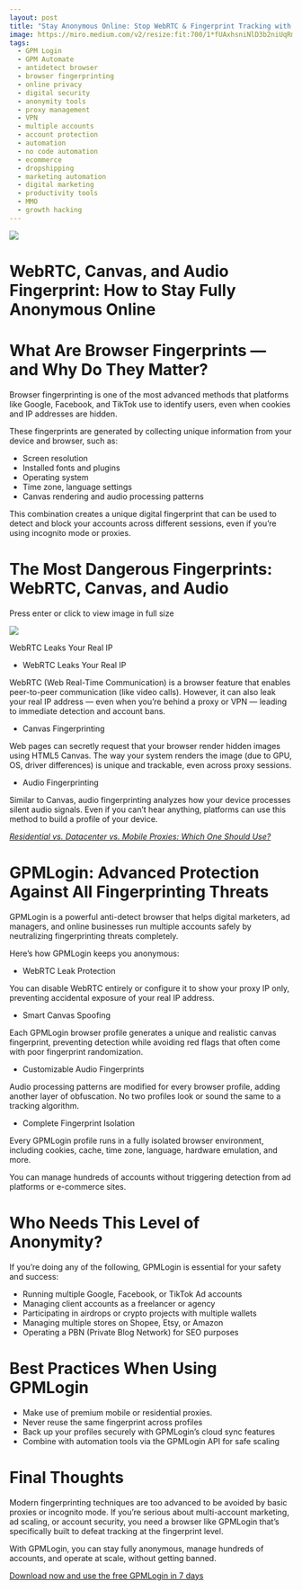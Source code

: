 ```yaml
---
layout: post
title: "Stay Anonymous Online: Stop WebRTC & Fingerprint Tracking with GPMLogin"
image: https://miro.medium.com/v2/resize:fit:700/1*fUAxhsniNlD3b2niUqRmrw.png
tags: 
  - GPM Login
  - GPM Automate
  - antidetect browser
  - browser fingerprinting
  - online privacy
  - digital security
  - anonymity tools
  - proxy management
  - VPN
  - multiple accounts
  - account protection
  - automation
  - no code automation
  - ecommerce
  - dropshipping
  - marketing automation
  - digital marketing
  - productivity tools
  - MMO
  - growth hacking
---
```

![](https://miro.medium.com/v2/resize:fit:700/1*fUAxhsniNlD3b2niUqRmrw.png)

# WebRTC, Canvas, and Audio Fingerprint: How to Stay Fully Anonymous Online

# What Are Browser Fingerprints — and Why Do They Matter?

Browser fingerprinting is one of the most advanced methods that platforms like Google, Facebook, and TikTok use to identify users, even when cookies and IP addresses are hidden.

These fingerprints are generated by collecting unique information from your device and browser, such as:

-   Screen resolution
-   Installed fonts and plugins
-   Operating system
-   Time zone, language settings
-   Canvas rendering and audio processing patterns

This combination creates a unique digital fingerprint that can be used to detect and block your accounts across different sessions, even if you’re using incognito mode or proxies.

# The Most Dangerous Fingerprints: WebRTC, Canvas, and Audio

Press enter or click to view image in full size

![](https://miro.medium.com/v2/resize:fit:700/0*hKEKWOLeW3Tzp5Wi.png)

WebRTC Leaks Your Real IP

-   WebRTC Leaks Your Real IP

WebRTC (Web Real-Time Communication) is a browser feature that enables peer-to-peer communication (like video calls). However, it can also leak your real IP address — even when you’re behind a proxy or VPN — leading to immediate detection and account bans.

-   Canvas Fingerprinting

Web pages can secretly request that your browser render hidden images using HTML5 Canvas. The way your system renders the image (due to GPU, OS, driver differences) is unique and trackable, even across proxy sessions.

-   Audio Fingerprinting

Similar to Canvas, audio fingerprinting analyzes how your device processes silent audio signals. Even if you can’t hear anything, platforms can use this method to build a profile of your device.

[_Residential vs. Datacenter vs. Mobile Proxies: Which One Should Use?_](https://gpmloginapp.com/en/post/residential-vs-datacenter-vs-mobile-proxies-which-one-should-use)

# GPMLogin: Advanced Protection Against All Fingerprinting Threats

GPMLogin is a powerful anti-detect browser that helps digital marketers, ad managers, and online businesses run multiple accounts safely by neutralizing fingerprinting threats completely.

Here’s how GPMLogin keeps you anonymous:

-   WebRTC Leak Protection

You can disable WebRTC entirely or configure it to show your proxy IP only, preventing accidental exposure of your real IP address.

-   Smart Canvas Spoofing

Each GPMLogin browser profile generates a unique and realistic canvas fingerprint, preventing detection while avoiding red flags that often come with poor fingerprint randomization.

-   Customizable Audio Fingerprints

Audio processing patterns are modified for every browser profile, adding another layer of obfuscation. No two profiles look or sound the same to a tracking algorithm.

-   Complete Fingerprint Isolation

Every GPMLogin profile runs in a fully isolated browser environment, including cookies, cache, time zone, language, hardware emulation, and more.

You can manage hundreds of accounts without triggering detection from ad platforms or e-commerce sites.

# Who Needs This Level of Anonymity?

If you’re doing any of the following, GPMLogin is essential for your safety and success:

-   Running multiple Google, Facebook, or TikTok Ad accounts
-   Managing client accounts as a freelancer or agency
-   Participating in airdrops or crypto projects with multiple wallets
-   Managing multiple stores on Shopee, Etsy, or Amazon
-   Operating a PBN (Private Blog Network) for SEO purposes

# Best Practices When Using GPMLogin

-   Make use of premium mobile or residential proxies.
-   Never reuse the same fingerprint across profiles
-   Back up your profiles securely with GPMLogin’s cloud sync features
-   Combine with automation tools via the GPMLogin API for safe scaling

# Final Thoughts

Modern fingerprinting techniques are too advanced to be avoided by basic proxies or incognito mode. If you’re serious about multi-account marketing, ad scaling, or account security, you need a browser like GPMLogin that’s specifically built to defeat tracking at the fingerprint level.

With GPMLogin, you can stay fully anonymous, manage hundreds of accounts, and operate at scale, without getting banned.

[Download now and use the free GPMLogin in 7 days](https://gpmloginapp.com/en/download)

[  
](https://medium.com/@gpmlogin?source=post_page---post_author_info--6d93197a089e---------------------------------------)
